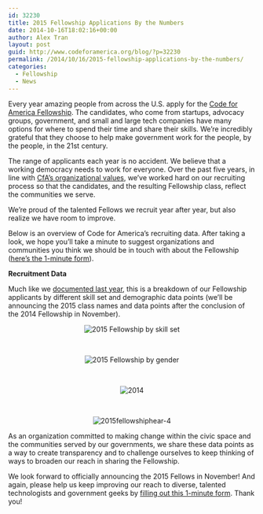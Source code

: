 ```yaml
---
id: 32230
title: 2015 Fellowship Applications By the Numbers
date: 2014-10-16T18:02:16+00:00
author: Alex Tran
layout: post
guid: http://www.codeforamerica.org/blog/?p=32230
permalink: /2014/10/16/2015-fellowship-applications-by-the-numbers/
categories:
  - Fellowship
  - News
---
```

Every year amazing people from across the U.S. apply for the <a title="Code for America Fellowship" href="http://www.codeforamerica.org/about/fellowship/" target="_blank">Code for America Fellowship</a>. The candidates, who come from startups, advocacy groups, government, and small and large tech companies have many options for where to spend their time and share their skills. We’re incredibly grateful that they choose to help make government work for the people, by the people, in the 21st century.

The range of applicants each year is no accident. We believe that a working democracy needs to work for everyone. Over the past five years, in line with <a title="Code for America Values" href="http://www.codeforamerica.org/about/values/" target="_blank">CfA’s organizational values</a>, we’ve worked hard on our recruiting process so that the candidates, and the resulting Fellowship class, reflect the communities we serve.

We’re proud of the talented Fellows we recruit year after year, but also realize we have room to improve.

Below is an overview of Code for America’s recruiting data. After taking a look, we hope you’ll take a minute to suggest organizations and communities you think we should be in touch with about the Fellowship (<a title="Code for America - 2015 Fellowship Recruitment Input" href="http://bit.ly/cfa_recruitment" target="_blank">here’s the 1-minute form</a>).

**Recruitment Data**
  
Much like we <a title="Code for America - 2014 Fellowship Applicants" href="http://www.codeforamerica.org/blog/2013/08/01/2014_fellows_applications/" target="_blank">documented last year</a>, this is a breakdown of our Fellowship applicants by different skill set and demographic data points (we’ll be announcing the 2015 class names and data points after the conclusion of the 2014 Fellowship in November).

<div align="center">
  <img class="alignnone size-full wp-image-32232" src="http://www.codeforamerica.org/blog/wp-content/uploads/2014/10/2015fellowshipskills1.png" alt="2015 Fellowship by skill set" />
</div>

&nbsp;

<div align="center">
  <img class="alignnone size-full wp-image-32233" src="http://www.codeforamerica.org/blog/wp-content/uploads/2014/10/2015fellowshipgender.png" alt="2015 Fellowship by gender" />
</div>

&nbsp;

<div align="center">
  <img class="alignnone size-full wp-image-32234" src="http://www.codeforamerica.org/blog/wp-content/uploads/2014/10/2015fellowshipethnicity.png" alt="2014" />
</div>

&nbsp;

<div align="center">
  <img class="alignnone size-full wp-image-32249" src="http://www.codeforamerica.org/blog/wp-content/uploads/2014/10/2015fellowshiphear-4.png" alt="2015fellowshiphear-4" />
</div>

As an organization committed to making change within the civic space and the communities served by our governments, we share these data points as a way to create transparency and to challenge ourselves to keep thinking of ways to broaden our reach in sharing the Fellowship.

We look forward to officially announcing the 2015 Fellows in November! And again, please help us keep improving our reach to diverse, talented technologists and government geeks by <a title="Code for America - 2015 Fellowship Recruitment Input" href="http://bit.ly/cfa_recruitment" target="_blank">filling out this 1-minute form</a>. Thank you!
